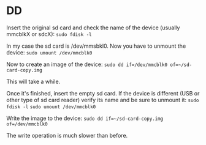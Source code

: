 # DD

Insert the original sd card and check the name of the device (usually mmcblkX or sdcX):
``sudo fdisk -l``

In my case the sd card is /dev/mmsbkl0. Now you have to unmount the device:
``sudo umount /dev/mmcblk0``

Now to create an image of the device:
``sudo dd if=/dev/mmcblk0 of=~/sd-card-copy.img``

This will take a while.

Once it's finished, insert the empty sd card. If the device is different (USB or other type of sd card reader) verify its name and be sure to unmount it:
``sudo fdisk -l``
``sudo umount /dev/mmcblk0``

Write the image to the device:
``sudo dd if=~/sd-card-copy.img of=/dev/mmcblk0``

The write operation is much slower than before.
